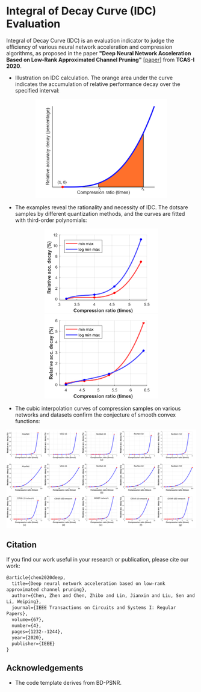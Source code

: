 #  Integral of Decay Curve (IDC) Evaluation
Integral of Decay Curve (IDC) is an evaluation indicator to judge the efficiency of various neural network acceleration and compression algorithms, as proposed in the paper **"Deep Neural Network Acceleration Based on Low-Rank Approximated Channel Pruning"** [[paper](https://www.researchgate.net/publication/338332234_Deep_Neural_Network_Acceleration_Based_on_Low-Rank_Approximated_Channel_Pruning)] from **TCAS-I 2020**.

* Illustration  on  IDC  calculation.  The  orange  area  under the curve indicates  the  accumulation  of  relative  performance  decay  over  the  specified interval: 
<div align=center><img width="350" src=/fig/fig4.png></div>

* The examples  reveal  the rationality  and  necessity  of IDC. The dotsare samples by different  quantization  methods, and the curves are fitted with third-order  polynomials: 
<div align=center><img width="300" src=/fig/fig6_a.png>  <img width="300" src=/fig/fig6_b.png></div>

* The cubic interpolation  curves of compression samples on various networks and datasets confirm the conjecture of smooth convex functions:
<div align=center><img width="700" src=/fig/fig5.png></div>

## Citation
If you find our work useful in your research or publication, please cite our work:
```
@article{chen2020deep,
  title={Deep neural network acceleration based on low-rank approximated channel pruning},
  author={Chen, Zhen and Chen, Zhibo and Lin, Jianxin and Liu, Sen and Li, Weiping},
  journal={IEEE Transactions on Circuits and Systems I: Regular Papers},
  volume={67},
  number={4},
  pages={1232--1244},
  year={2020},
  publisher={IEEE}
}
```
## Acknowledgements
* The code template derives from BD-PSNR.
